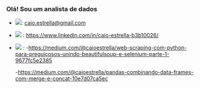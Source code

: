 ### Olá! Sou um analista de dados

- <img src="https://img.shields.io/badge/Gmail-D14836?style=for-the-badge&logo=gmail&logoColor=white"/>: caio.estrella@gmail.com
- <img src="https://img.shields.io/badge/LinkedIn-0077B5?style=for-the-badge&logo=linkedin&logoColor=white"/> : https://www.linkedin.com/in/caio-estrella-b3b10026/
- <img src="https://img.shields.io/badge/Medium-12100E?style=for-the-badge&logo=medium&logoColor=white"/>	: 
  -https://medium.com/@caioestrella/web-scraping-com-python-para-preguiçosos-unindo-beautifulsoup-e-selenium-parte-1-9677fc5e2385
  
  -https://medium.com/@caioestrella/pandas-combinando-data-frames-com-merge-e-concat-10e7d07ca5ec
<!--



-->

